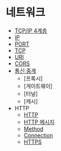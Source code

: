 # 네트워크

- [TCP/IP 4계층](./document/tcp_ip_4_layer.md)
- [IP](./document/ip.md)
- [PORT](./document/port.md)
- [TCP](./document/tcp.md)
- [URI](./document/uri.md)
- [CORS](./document/cors.md)
- [통신 중계](./document/communication_relay.md)
  - [프록시]
  - [게이트웨이]
  - [터널]
  - [캐시]
- HTTP
  - [HTTP](document/http/http.md)
  - [HTTP 메시지](document/http/http_message.md)
  - [Method](document/http/method.md)
  - [Connection](document/http/connection.md)
  - [HTTPS](document/http/https.md)